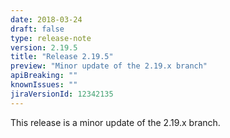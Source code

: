 ```yaml
---
date: 2018-03-24
draft: false 
type: release-note
version: 2.19.5
title: "Release 2.19.5"
preview: "Minor update of the 2.19.x branch"
apiBreaking: ""
knownIssues: ""
jiraVersionId: 12342135
---
```


This release is a minor update of the 2.19.x branch.
